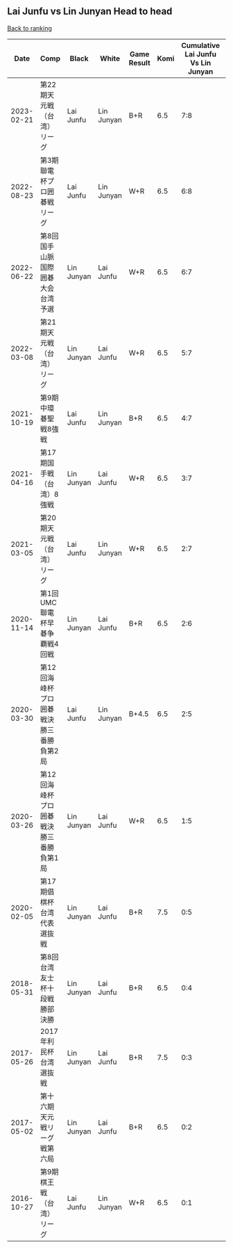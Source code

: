 ## Lai Junfu vs Lin Junyan Head to head

[Back to ranking](../../index.md)




| **Date** | **Comp** | **Black** | **White** | **Game Result** | **Komi** | **Cumulative Lai Junfu Vs Lin Junyan** | **Lai Junfu Streak** | **Lin Junyan Streak** | 
| --- | --- | --- | --- | --- | --- | --- | --- | --- |
| 2023-02-21 | 第22期天元戦（台湾）リーグ | Lai Junfu | Lin Junyan | B+R | 6.5 | 7:8 | 1 | 0 | 
| 2022-08-23 | 第3期聯電杯プロ囲碁戦リーグ | Lai Junfu | Lin Junyan | W+R | 6.5 | 6:8 | 0 | 1 | 
| 2022-06-22 | 第8回国手山脈国際囲碁大会台湾予選 | Lin Junyan | Lai Junfu | W+R | 6.5 | 6:7 | 4 | 0 | 
| 2022-03-08 | 第21期天元戦（台湾）リーグ | Lin Junyan | Lai Junfu | W+R | 6.5 | 5:7 | 3 | 0 | 
| 2021-10-19 | 第9期中環碁聖戦8強戦 | Lai Junfu | Lin Junyan | B+R | 6.5 | 4:7 | 2 | 0 | 
| 2021-04-16 | 第17期国手戦（台湾）8強戦 | Lin Junyan | Lai Junfu | W+R | 6.5 | 3:7 | 1 | 0 | 
| 2021-03-05 | 第20期天元戦（台湾）リーグ | Lai Junfu | Lin Junyan | W+R | 6.5 | 2:7 | 0 | 2 | 
| 2020-11-14 | 第1回UMC聯電杯早碁争覇戦4回戦  | Lin Junyan | Lai Junfu | B+R | 6.5 | 2:6 | 0 | 1 | 
| 2020-03-30 | 第12回海峰杯プロ囲碁戦決勝三番勝負第2局  | Lai Junfu | Lin Junyan | B+4.5 | 6.5 | 2:5 | 2 | 0 | 
| 2020-03-26 | 第12回海峰杯プロ囲碁戦決勝三番勝負第1局  | Lin Junyan | Lai Junfu | W+R | 6.5 | 1:5 | 1 | 0 | 
| 2020-02-05 | 第17期倡棋杯台湾代表選抜戦 | Lin Junyan | Lai Junfu | B+R | 7.5 | 0:5 | 0 | 5 | 
| 2018-05-31 | 第8回台湾友士杯十段戦勝部決勝 | Lin Junyan | Lai Junfu | B+R | 6.5 | 0:4 | 0 | 4 | 
| 2017-05-26 | 2017年利民杯台湾選抜戦 | Lin Junyan | Lai Junfu | B+R | 7.5 | 0:3 | 0 | 3 | 
| 2017-05-02 | 第十六期天元戦リーグ戦第六局 | Lin Junyan | Lai Junfu | B+R | 6.5 | 0:2 | 0 | 2 | 
| 2016-10-27 | 第9期棋王戦（台湾）リーグ | Lai Junfu | Lin Junyan | W+R | 6.5 | 0:1 | 0 | 1 |




